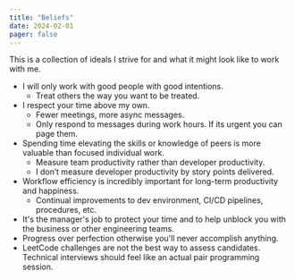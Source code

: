 ```yaml
---
title: "Beliefs"
date: 2024-02-01
pager: false
---
```


This is a collection of ideals I strive for and what it might look like to work with me.

- I will only work with good people with good intentions.
  - Treat others the way you want to be treated.
- I respect your time above my own.
  - Fewer meetings, more async messages.
  - Only respond to messages during work hours. If its urgent you can page them.
- Spending time elevating the skills or knowledge of peers is more valuable than focused individual work.
  - Measure team productivity rather than developer productivity.
  - I don’t measure developer productivity by story points delivered.
- Workflow efficiency is incredibly important for long-term productivity and happiness.
  - Continual improvements to dev environment, CI/CD pipelines, procedures, etc.
- It's the manager's job to protect your time and to help unblock you with the business or other engineering teams.
- Progress over perfection otherwise you'll never accomplish anything.
- LeetCode challenges are not the best way to assess candidates. Technical interviews should feel like an actual pair programming session.
